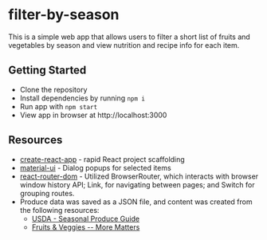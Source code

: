 # filter-by-season

This is a simple web app that allows users to filter a short list of fruits and vegetables by season and view nutrition and recipe info for each item. 

## Getting Started

* Clone the repository
* Install dependencies by running `npm i`
* Run app with `npm start`
* View app in browser at http://localhost:3000

## Resources

* [create-react-app](https://github.com/facebookincubator/create-react-app) - rapid React project scaffolding
* [material-ui](http://www.material-ui.com/#/) - Dialog popups for selected items
* [react-router-dom](https://www.npmjs.com/package/react-router-dom) - Utilized BrowserRouter, which interacts with browser window history API; Link, for navigating between pages; and Switch for grouping routes.
* Produce data was saved as a JSON file, and content was created from the following resources:
  * [USDA - Seasonal Produce Guide](https://snaped.fns.usda.gov/seasonal-produce-guide)
  * [Fruits & Veggies -- More Matters](https://www.fruitsandveggiesmorematters.org/)
